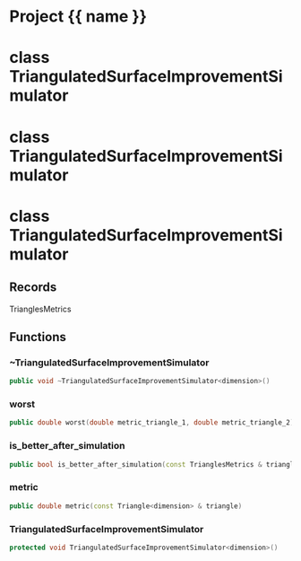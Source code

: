<script setup>
import {useRoute} from 'vitepress'
const {path} = useRoute()
const tokens = path.split('/')
const words = tokens[2].split('-');
for (let i = 0; i < words.length; i++) {
    words[i] = words[i].charAt(0).toUpperCase() + words[i].slice(1);
    words[i] = words[i].replace('geode', 'Geode')
}
const name = words.join('-');
</script>
# Project {{ name }}

# class TriangulatedSurfaceImprovementSimulator


# class TriangulatedSurfaceImprovementSimulator


# class TriangulatedSurfaceImprovementSimulator


## Records

TrianglesMetrics



## Functions

### ~TriangulatedSurfaceImprovementSimulator

```cpp
public void ~TriangulatedSurfaceImprovementSimulator<dimension>()
```


### worst

```cpp
public double worst(double metric_triangle_1, double metric_triangle_2)
```

### is_better_after_simulation

```cpp
public bool is_better_after_simulation(const TrianglesMetrics & triangles_metrics)
```

### metric

```cpp
public double metric(const Triangle<dimension> & triangle)
```

### TriangulatedSurfaceImprovementSimulator

```cpp
protected void TriangulatedSurfaceImprovementSimulator<dimension>()
```




